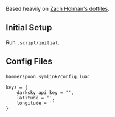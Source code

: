 Based heavily on [Zach Holman's dotfiles](https://github.com/holman/dotfiles).

## Initial Setup

Run `.script/initial`.

## Config Files
`hammerspoon.symlink/config.lua`:
```
keys = {
	darksky_api_key = '',
	latitude = '',
	longitude = ''
}
```
